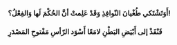 ### أَوَتَشْتَكي طُغْيانَ النّوافِذِ وَقَدْ      عَلِمتْ أنَّ الحُكْمَ لَها وَالفِعْلُ؟!

### فَنْفَذْ إلى أَبْيَضِ البَطْنِ لامَعًا      أَسْوَد الرّأسِ مَفْتوحِ المَصْدَرِ
